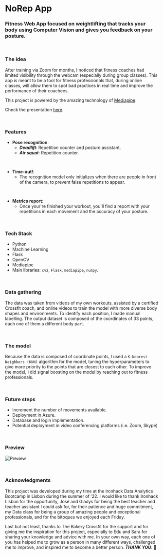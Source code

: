 # **NoRep App**

### Fitness Web App focused on weightlifting that tracks your body using Computer Vision and gives you feedback on your posture.

<br>

### **The idea**

After training via Zoom for months, I noticed that fitness coaches had limited visibility through the webcam (especially during group classes). This app is meant to be a tool for fitness professionals that, during online classes, will allow them to spot bad practices in real time and improve the performance of their coachees.

This project is powered by the amazing technology of [Mediapipe](https://mediapipe.dev/).

Check the presentation [here](https://www.canva.com/design/DAFK_LJqxA4/uFmDz_rNq8PuCC3Y5FaNMw/view?utm_content=DAFK_LJqxA4&utm_campaign=designshare&utm_medium=link2&utm_source=sharebutton).

<br>

### **Features**

- **Pose recognition**:
    - ***Deadlift***: Repetition counter and posture assistant.
    - ***Air squat***: Repetition counter.

<br>

- **Time-out!**:
    - The recognition model only initializes when there are people in front of the camera, to prevent false repetitions to appear.

<br>

- **Metrics report**:
    - Once your're finished your workout, you'll find a report with your repetitions in each movement and the accuracy of your posture.

<br>

### **Tech Stack**

- Python
- Machine Learning
- Flask
- OpenCV
- Mediapipe
- Main libraries: `cv2`, `Flask`, `mediapipe`, `numpy`.

<br>

### **Data gathering**

The data was taken from videos of my own workouts, assisted by a certified Crossfit coach, and online videos to train the model with more diverse body shapes and environments. To identify each position, I made manual labelling. The output dataset is composed of the coordinates of 33 points, each one of them a different body part.

<br>

### **The model**

Because the data is composed of coordinate points, I used a `K-Nearest Neighbors (KNN)` algorithm for the model, tuning the hyperparameters to give more priority to the points that are closest to each other. To improve the model, I did signal boosting on the model by reaching out to fitness professionals.

<br>

### **Future steps**

- Increment the number of movements available.
- Deployment in Azure.
- Database and login implementation.
- Potential deployment in video conferencing platforms (i.e. Zoom, Skype)

<br>

### **Preview**

![Preview](https://raw.githubusercontent.com/andersgom/norep-app/main/static/videos/NoRep-App-Demo-gif.gif?token=GHSAT0AAAAAABYIZV6M77YXEOAVUY2UTW36YYQSXCQ)

<br>

### **Acknowledgments**

This project was developed during my time at the Ironhack Data Analytics Bootcamp in Lisbon during the summer of '22. I would like to thank Ironhack Lisbon for the opportunity, José and Gladys for being the best teacher and teacher assistant I could ask for, for their patience and huge commitment, my Data class for being a group of amazing people and exceptional professionals, and for the bitoques we enjoyed each Friday.

Last but not least, thanks to The Bakery Crossfit for the support and for giving me the inspiration for this project, especially to Edu and Sara for sharing your knowledge and advice with me. In your own way, each one of you has helped me to grow as a person in many different ways, challenged me to improve, and inspired me to become a better person. ***THANK YOU***. 💙